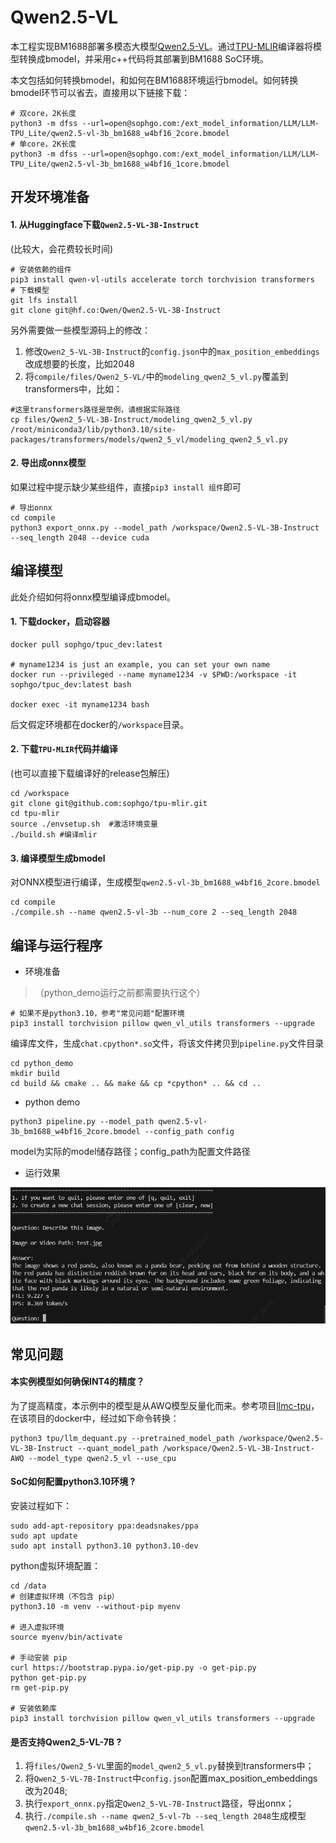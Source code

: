 # Qwen2.5-VL

本工程实现BM1688部署多模态大模型[Qwen2.5-VL](https://huggingface.co/Qwen/Qwen2.5-VL-3B-Instruct)。通过[TPU-MLIR](https://github.com/sophgo/tpu-mlir)编译器将模型转换成bmodel，并采用c++代码将其部署到BM1688 SoC环境。


本文包括如何转换bmodel，和如何在BM1688环境运行bmodel。如何转换bmodel环节可以省去，直接用以下链接下载：

``` shell
# 双core，2K长度
python3 -m dfss --url=open@sophgo.com:/ext_model_information/LLM/LLM-TPU_Lite/qwen2.5-vl-3b_bm1688_w4bf16_2core.bmodel
# 单core，2K长度
python3 -m dfss --url=open@sophgo.com:/ext_model_information/LLM/LLM-TPU_Lite/qwen2.5-vl-3b_bm1688_w4bf16_1core.bmodel
```

## 开发环境准备

#### 1. 从Huggingface下载`Qwen2.5-VL-3B-Instruct`

(比较大，会花费较长时间)

``` shell
# 安装依赖的组件
pip3 install qwen-vl-utils accelerate torch torchvision transformers
# 下载模型
git lfs install
git clone git@hf.co:Qwen/Qwen2.5-VL-3B-Instruct
```

另外需要做一些模型源码上的修改：
1. 修改`Qwen2_5-VL-3B-Instruct`的`config.json`中的`max_position_embeddings`改成想要的长度，比如2048
2. 将`compile/files/Qwen2_5-VL/`中的`modeling_qwen2_5_vl.py`覆盖到transformers中，比如：
``` shell
#这里transformers路径是举例，请根据实际路径
cp files/Qwen2_5-VL-3B-Instruct/modeling_qwen2_5_vl.py /root/miniconda3/lib/python3.10/site-packages/transformers/models/qwen2_5_vl/modeling_qwen2_5_vl.py
```

#### 2. 导出成onnx模型

如果过程中提示缺少某些组件，直接`pip3 install 组件`即可

``` shell
# 导出onnx
cd compile
python3 export_onnx.py --model_path /workspace/Qwen2.5-VL-3B-Instruct --seq_length 2048 --device cuda
```

## 编译模型

此处介绍如何将onnx模型编译成bmodel。

#### 1. 下载docker，启动容器

``` shell
docker pull sophgo/tpuc_dev:latest

# myname1234 is just an example, you can set your own name
docker run --privileged --name myname1234 -v $PWD:/workspace -it sophgo/tpuc_dev:latest bash

docker exec -it myname1234 bash
```
后文假定环境都在docker的`/workspace`目录。

#### 2. 下载`TPU-MLIR`代码并编译

(也可以直接下载编译好的release包解压)

``` shell
cd /workspace
git clone git@github.com:sophgo/tpu-mlir.git
cd tpu-mlir
source ./envsetup.sh  #激活环境变量
./build.sh #编译mlir
```

#### 3. 编译模型生成bmodel

对ONNX模型进行编译，生成模型`qwen2.5-vl-3b_bm1688_w4bf16_2core.bmodel`

``` shell
cd compile
./compile.sh --name qwen2.5-vl-3b --num_core 2 --seq_length 2048
```

## 编译与运行程序

* 环境准备
> （python_demo运行之前都需要执行这个）
``` shell
# 如果不是python3.10，参考"常见问题"配置环境
pip3 install torchvision pillow qwen_vl_utils transformers --upgrade
```

编译库文件，生成`chat.cpython*.so`文件，将该文件拷贝到`pipeline.py`文件目录

``` shell
cd python_demo
mkdir build 
cd build && cmake .. && make && cp *cpython* .. && cd ..
```

* python demo

``` shell
python3 pipeline.py --model_path qwen2.5-vl-3b_bm1688_w4bf16_2core.bmodel --config_path config 
```
model为实际的model储存路径；config_path为配置文件路径

* 运行效果

![](../../assets/qwen2_5vl.png)

## 常见问题

#### 本实例模型如何确保INT4的精度？

为了提高精度，本示例中的模型是从AWQ模型反量化而来。参考项目[llmc-tpu](https://github.com/sophgo/llmc-tpu)，
在该项目的docker中，经过如下命令转换：
``` shell
python3 tpu/llm_dequant.py --pretrained_model_path /workspace/Qwen2.5-VL-3B-Instruct --quant_model_path /workspace/Qwen2.5-VL-3B-Instruct-AWQ --model_type qwen2.5_vl --use_cpu
```

#### SoC如何配置python3.10环境 ?

安装过程如下：

``` shell
sudo add-apt-repository ppa:deadsnakes/ppa
sudo apt update
sudo apt install python3.10 python3.10-dev
```

python虚拟环境配置：

``` shell
cd /data
# 创建虚拟环境（不包含 pip）
python3.10 -m venv --without-pip myenv

# 进入虚拟环境
source myenv/bin/activate

# 手动安装 pip
curl https://bootstrap.pypa.io/get-pip.py -o get-pip.py
python get-pip.py
rm get-pip.py

# 安装依赖库
pip3 install torchvision pillow qwen_vl_utils transformers --upgrade

```


#### 是否支持Qwen2_5-VL-7B ?

1. 将`files/Qwen2_5-VL`里面的`model_qwen2_5_vl.py`替换到transformers中；
2. 将`Qwen2_5-VL-7B-Instruct`中`config.json`配置max_position_embeddings改为2048;
3. 执行`export_onnx.py`指定`Qwen2_5-VL-7B-Instruct`路径，导出onnx；
4. 执行`./compile.sh --name qwen2_5-vl-7b --seq_length 2048`生成模型`qwen2.5-vl-3b_bm1688_w4bf16_2core.bmodel`